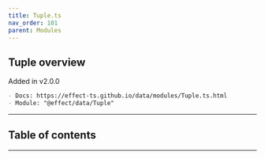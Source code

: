```yaml
---
title: Tuple.ts
nav_order: 101
parent: Modules
---
```


## Tuple overview

Added in v2.0.0

```md
- Docs: https://effect-ts.github.io/data/modules/Tuple.ts.html
- Module: "@effect/data/Tuple"
```

---

<h2 class="text-delta">Table of contents</h2>

---
